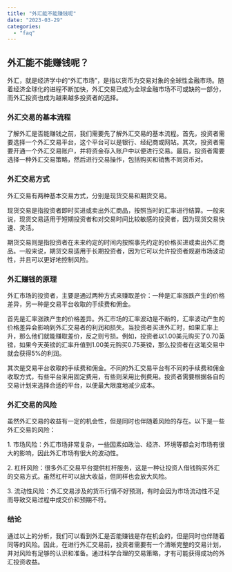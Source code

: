 ```yaml
---
title: "外汇能不能赚钱呢"
date: "2023-03-29"
categories: 
  - "faq"
---
```


## 外汇能不能赚钱呢？

外汇，就是经济学中的“外汇市场”，是指以货币为交易对象的全球性金融市场。随着经济全球化的进程不断加快，外汇交易已成为全球金融市场不可或缺的一部分，而外汇投资也成为越来越多投资者的选择。

### 外汇交易的基本流程

了解外汇是否能赚钱之前，我们需要先了解外汇交易的基本流程。首先，投资者需要选择一个外汇交易平台，这个平台可以是银行、经纪商或网站。其次，投资者需要开通一个外汇交易账户，并将资金存入账户中以便进行交易。最后，投资者需要选择一种外汇交易策略，然后进行交易操作，包括购买和销售不同货币对。

### 外汇交易方式

外汇交易有两种基本交易方式，分别是现货交易和期货交易。

现货交易是指投资者即时买进或卖出外汇商品，按照当时的汇率进行结算。一般来说，现货交易适用于短期投资者和对交易时间比较敏感的投资者，因为现货交易快速、灵活。

期货交易则是指投资者在未来约定的时间内按照事先约定的价格买进或卖出外汇商品。一般来说，期货交易适用于长期投资者，因为它可以允许投资者规避市场波动性，并且可以更好地控制风险。

### 外汇赚钱的原理

外汇市场的投资者，主要是通过两种方式来赚取差价：一种是汇率涨跌产生的价格差异，另一种是交易平台收取的手续费和佣金。

首先是汇率涨跌产生的价格差异。外汇市场的汇率波动是不断的，汇率波动产生的价格差异会影响到外汇交易者的利润和损失。当投资者买进外汇时，如果汇率上升，那么他们就能赚取差价，反之则亏损。例如，投资者以1.00美元购买了0.70英镑，如果今天英镑的汇率升值到1.00美元购买0.75英镑，那么投资者在这笔交易中就会获得5%的利润。

其次是交易平台收取的手续费和佣金。不同的外汇交易平台有不同的手续费和佣金收取方式，有些平台采用固定费用，有些则采用比例费用。投资者需要根据各自的交易计划来选择合适的平台，以便最大限度地减少成本。

### 外汇交易的风险

虽然外汇交易的收益有一定的机会性，但是同时也伴随着风险的存在。以下是一些外汇交易的风险：

1\. 市场风险：外汇市场非常复杂，一些因素如政治、经济、环境等都会对市场有很大的影响，因此外汇市场有很大的波动性。

2\. 杠杆风险：很多外汇交易平台提供杠杆服务，这是一种让投资人借钱购买外汇的交易方式。虽然杠杆可以放大收益，但同样也会放大风险。

3\. 流动性风险：外汇交易涉及的货币行情不好预测，有时会因为市场流动性不足而导致交易过程中成交价和预期不符。

### 结论

通过以上的分析，我们可以看到外汇是否能赚钱是存在机会的，但是同时也伴随着同等的风险。因此，在进行外汇交易前，投资者需要有一个清晰完整的交易计划，并对风险有足够的认识和准备。通过科学合理的交易策略，才有可能获得成功的外汇投资收益。
